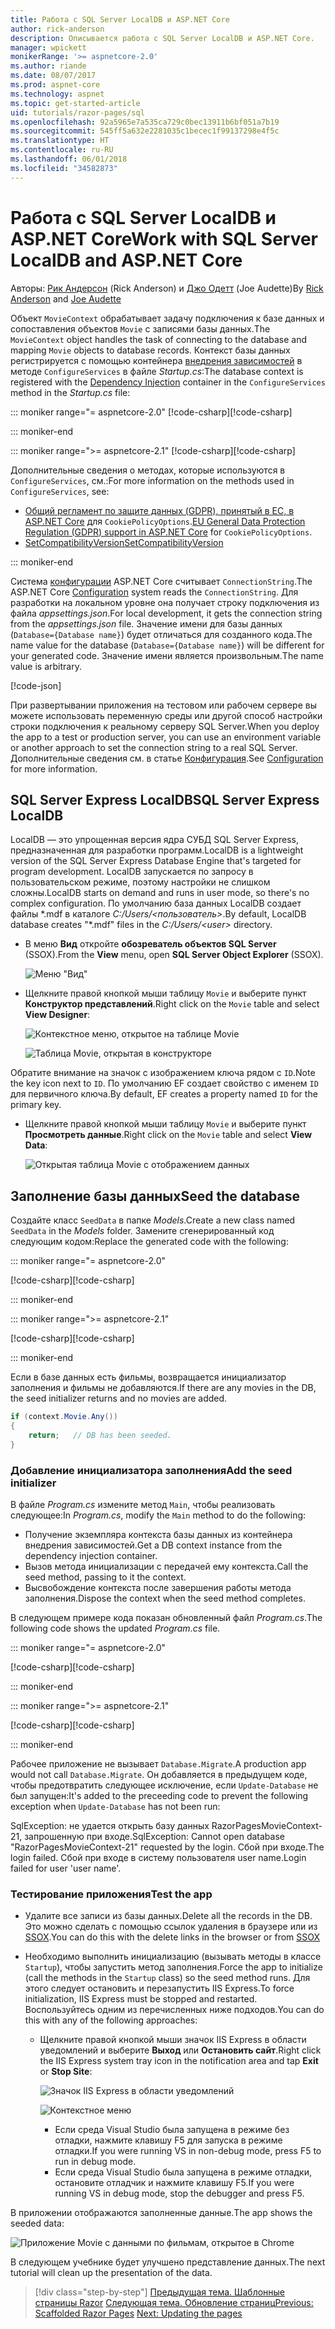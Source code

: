 ```yaml
---
title: Работа с SQL Server LocalDB и ASP.NET Core
author: rick-anderson
description: Описывается работа с SQL Server LocalDB и ASP.NET Core.
manager: wpickett
monikerRange: '>= aspnetcore-2.0'
ms.author: riande
ms.date: 08/07/2017
ms.prod: aspnet-core
ms.technology: aspnet
ms.topic: get-started-article
uid: tutorials/razor-pages/sql
ms.openlocfilehash: 92a5965e7a535ca729c0bec13911b6bf051a7b19
ms.sourcegitcommit: 545ff5a632e2281035c1becec1f99137298e4f5c
ms.translationtype: HT
ms.contentlocale: ru-RU
ms.lasthandoff: 06/01/2018
ms.locfileid: "34582873"
---
```

# <a name="work-with-sql-server-localdb-and-aspnet-core"></a><span data-ttu-id="2a696-103">Работа с SQL Server LocalDB и ASP.NET Core</span><span class="sxs-lookup"><span data-stu-id="2a696-103">Work with SQL Server LocalDB and ASP.NET Core</span></span>

<span data-ttu-id="2a696-104">Авторы: [Рик Андерсон](https://twitter.com/RickAndMSFT) (Rick Anderson) и [Джо Одетт](https://twitter.com/joeaudette) (Joe Audette)</span><span class="sxs-lookup"><span data-stu-id="2a696-104">By [Rick Anderson](https://twitter.com/RickAndMSFT) and [Joe Audette](https://twitter.com/joeaudette)</span></span> 

<span data-ttu-id="2a696-105">Объект `MovieContext` обрабатывает задачу подключения к базе данных и сопоставления объектов `Movie` с записями базы данных.</span><span class="sxs-lookup"><span data-stu-id="2a696-105">The `MovieContext` object handles the task of connecting to the database and mapping `Movie` objects to database records.</span></span> <span data-ttu-id="2a696-106">Контекст базы данных регистрируется с помощью контейнера [внедрения зависимостей](xref:fundamentals/dependency-injection) в методе `ConfigureServices` в файле *Startup.cs*:</span><span class="sxs-lookup"><span data-stu-id="2a696-106">The database context is registered with the [Dependency Injection](xref:fundamentals/dependency-injection) container in the `ConfigureServices` method in the *Startup.cs* file:</span></span>

::: moniker range="= aspnetcore-2.0"
<span data-ttu-id="2a696-107">[!code-csharp[](razor-pages-start/sample/RazorPagesMovie/Startup.cs?name=snippet_ConfigureServices&highlight=7-8)]</span><span class="sxs-lookup"><span data-stu-id="2a696-107">[!code-csharp[](razor-pages-start/sample/RazorPagesMovie/Startup.cs?name=snippet_ConfigureServices&highlight=7-8)]</span></span>

::: moniker-end

::: moniker range=">= aspnetcore-2.1"
<span data-ttu-id="2a696-108">[!code-csharp[](razor-pages-start/sample/RazorPagesMovie21/Startup.cs?name=snippet_ConfigureServices&highlight=12-13)]</span><span class="sxs-lookup"><span data-stu-id="2a696-108">[!code-csharp[](razor-pages-start/sample/RazorPagesMovie21/Startup.cs?name=snippet_ConfigureServices&highlight=12-13)]</span></span>

<span data-ttu-id="2a696-109">Дополнительные сведения о методах, которые используются в `ConfigureServices`, см.:</span><span class="sxs-lookup"><span data-stu-id="2a696-109">For more information on the methods used in `ConfigureServices`, see:</span></span>

* <span data-ttu-id="2a696-110">[Общий регламент по защите данных (GDPR), принятый в ЕС, в ASP.NET Core](xref:security/gdpr) для `CookiePolicyOptions`.</span><span class="sxs-lookup"><span data-stu-id="2a696-110">[EU General Data Protection Regulation (GDPR) support in ASP.NET Core](xref:security/gdpr) for `CookiePolicyOptions`.</span></span>
* [<span data-ttu-id="2a696-111">SetCompatibilityVersion</span><span class="sxs-lookup"><span data-stu-id="2a696-111">SetCompatibilityVersion</span></span>](xref:fundamentals/startup#setcompatibilityversion-for-aspnet-core-mvc)

::: moniker-end

<span data-ttu-id="2a696-112">Система [конфигурации](xref:fundamentals/configuration/index) ASP.NET Core считывает `ConnectionString`.</span><span class="sxs-lookup"><span data-stu-id="2a696-112">The ASP.NET Core [Configuration](xref:fundamentals/configuration/index) system reads the `ConnectionString`.</span></span> <span data-ttu-id="2a696-113">Для разработки на локальном уровне она получает строку подключения из файла *appsettings.json*.</span><span class="sxs-lookup"><span data-stu-id="2a696-113">For local development, it gets the connection string from the *appsettings.json* file.</span></span> <span data-ttu-id="2a696-114">Значение имени для базы данных (`Database={Database name}`) будет отличаться для созданного кода.</span><span class="sxs-lookup"><span data-stu-id="2a696-114">The name value for the database (`Database={Database name}`) will be different for your generated code.</span></span> <span data-ttu-id="2a696-115">Значение имени является произвольным.</span><span class="sxs-lookup"><span data-stu-id="2a696-115">The name value is arbitrary.</span></span>

[!code-json[](razor-pages-start/sample/RazorPagesMovie/appsettings.json?highlight=2&range=8-10)]

<span data-ttu-id="2a696-116">При развертывании приложения на тестовом или рабочем сервере вы можете использовать переменную среды или другой способ настройки строки подключения к реальному серверу SQL Server.</span><span class="sxs-lookup"><span data-stu-id="2a696-116">When you deploy the app to a test or production server, you can use an environment variable or another approach to set the connection string to a real SQL Server.</span></span> <span data-ttu-id="2a696-117">Дополнительные сведения см. в статье [Конфигурация](xref:fundamentals/configuration/index).</span><span class="sxs-lookup"><span data-stu-id="2a696-117">See [Configuration](xref:fundamentals/configuration/index) for more information.</span></span>

## <a name="sql-server-express-localdb"></a><span data-ttu-id="2a696-118">SQL Server Express LocalDB</span><span class="sxs-lookup"><span data-stu-id="2a696-118">SQL Server Express LocalDB</span></span>

<span data-ttu-id="2a696-119">LocalDB — это упрощенная версия ядра СУБД SQL Server Express, предназначенная для разработки программ.</span><span class="sxs-lookup"><span data-stu-id="2a696-119">LocalDB is a lightweight version of the SQL Server Express Database Engine that's targeted for program development.</span></span> <span data-ttu-id="2a696-120">LocalDB запускается по запросу в пользовательском режиме, поэтому настройки не слишком сложны.</span><span class="sxs-lookup"><span data-stu-id="2a696-120">LocalDB starts on demand and runs in user mode, so there's no complex configuration.</span></span> <span data-ttu-id="2a696-121">По умолчанию база данных LocalDB создает файлы \*.mdf в каталоге *C:/Users/\<пользователь\>*.</span><span class="sxs-lookup"><span data-stu-id="2a696-121">By default, LocalDB database creates "\*.mdf" files in the *C:/Users/\<user\>* directory.</span></span>

<a name="ssox"></a>
* <span data-ttu-id="2a696-122">В меню **Вид** откройте **обозреватель объектов SQL Server** (SSOX).</span><span class="sxs-lookup"><span data-stu-id="2a696-122">From the **View** menu, open **SQL Server Object Explorer** (SSOX).</span></span>

  ![Меню "Вид"](sql/_static/ssox.png)

* <span data-ttu-id="2a696-124">Щелкните правой кнопкой мыши таблицу `Movie` и выберите пункт **Конструктор представлений**.</span><span class="sxs-lookup"><span data-stu-id="2a696-124">Right click on the `Movie` table and select **View Designer**:</span></span>

  ![Контекстное меню, открытое на таблице Movie](sql/_static/design.png)

  ![Таблица Movie, открытая в конструкторе](sql/_static/dv.png)

<span data-ttu-id="2a696-127">Обратите внимание на значок с изображением ключа рядом с `ID`.</span><span class="sxs-lookup"><span data-stu-id="2a696-127">Note the key icon next to `ID`.</span></span> <span data-ttu-id="2a696-128">По умолчанию EF создает свойство с именем `ID` для первичного ключа.</span><span class="sxs-lookup"><span data-stu-id="2a696-128">By default, EF creates a property named `ID` for the primary key.</span></span>

* <span data-ttu-id="2a696-129">Щелкните правой кнопкой мыши таблицу `Movie` и выберите пункт **Просмотреть данные**.</span><span class="sxs-lookup"><span data-stu-id="2a696-129">Right click on the `Movie` table and select **View Data**:</span></span>

  ![Открытая таблица Movie с отображением данных](sql/_static/vd22.png)

## <a name="seed-the-database"></a><span data-ttu-id="2a696-131">Заполнение базы данных</span><span class="sxs-lookup"><span data-stu-id="2a696-131">Seed the database</span></span>

<span data-ttu-id="2a696-132">Создайте класс `SeedData` в папке *Models*.</span><span class="sxs-lookup"><span data-stu-id="2a696-132">Create a new class named `SeedData` in the *Models* folder.</span></span> <span data-ttu-id="2a696-133">Замените сгенерированный код следующим кодом:</span><span class="sxs-lookup"><span data-stu-id="2a696-133">Replace the generated code with the following:</span></span>

::: moniker range="= aspnetcore-2.0"

<span data-ttu-id="2a696-134">[!code-csharp[](razor-pages-start/sample/RazorPagesMovie/Models/SeedData.cs?name=snippet_1)]</span><span class="sxs-lookup"><span data-stu-id="2a696-134">[!code-csharp[](razor-pages-start/sample/RazorPagesMovie/Models/SeedData.cs?name=snippet_1)]</span></span>

::: moniker-end

::: moniker range=">= aspnetcore-2.1"

<span data-ttu-id="2a696-135">[!code-csharp[](razor-pages-start/sample/RazorPagesMovie21/Models/SeedData.cs?name=snippet_1)]</span><span class="sxs-lookup"><span data-stu-id="2a696-135">[!code-csharp[](razor-pages-start/sample/RazorPagesMovie21/Models/SeedData.cs?name=snippet_1)]</span></span>

::: moniker-end

<span data-ttu-id="2a696-136">Если в базе данных есть фильмы, возвращается инициализатор заполнения и фильмы не добавляются.</span><span class="sxs-lookup"><span data-stu-id="2a696-136">If there are any movies in the DB, the seed initializer returns and no movies are added.</span></span>

```csharp
if (context.Movie.Any())
{
    return;   // DB has been seeded.
}
```
<a name="si"></a>
### <a name="add-the-seed-initializer"></a><span data-ttu-id="2a696-137">Добавление инициализатора заполнения</span><span class="sxs-lookup"><span data-stu-id="2a696-137">Add the seed initializer</span></span>

<span data-ttu-id="2a696-138">В файле *Program.cs* измените метод `Main`, чтобы реализовать следующее:</span><span class="sxs-lookup"><span data-stu-id="2a696-138">In *Program.cs*, modify the `Main` method to do the following:</span></span>

* <span data-ttu-id="2a696-139">Получение экземпляра контекста базы данных из контейнера внедрения зависимостей.</span><span class="sxs-lookup"><span data-stu-id="2a696-139">Get a DB context instance from the dependency injection container.</span></span>
* <span data-ttu-id="2a696-140">Вызов метода инициализации с передачей ему контекста.</span><span class="sxs-lookup"><span data-stu-id="2a696-140">Call the seed method, passing to it the context.</span></span>
* <span data-ttu-id="2a696-141">Высвобождение контекста после завершения работы метода заполнения.</span><span class="sxs-lookup"><span data-stu-id="2a696-141">Dispose the context when the seed method completes.</span></span>

<span data-ttu-id="2a696-142">В следующем примере кода показан обновленный файл *Program.cs*.</span><span class="sxs-lookup"><span data-stu-id="2a696-142">The following code shows the updated *Program.cs* file.</span></span>

::: moniker range="= aspnetcore-2.0"

<span data-ttu-id="2a696-143">[!code-csharp[](razor-pages-start/sample/RazorPagesMovie/Program.cs)]</span><span class="sxs-lookup"><span data-stu-id="2a696-143">[!code-csharp[](razor-pages-start/sample/RazorPagesMovie/Program.cs)]</span></span>

::: moniker-end

::: moniker range=">= aspnetcore-2.1"

<span data-ttu-id="2a696-144">[!code-csharp[](razor-pages-start/sample/RazorPagesMovie21/Program.cs)]</span><span class="sxs-lookup"><span data-stu-id="2a696-144">[!code-csharp[](razor-pages-start/sample/RazorPagesMovie21/Program.cs)]</span></span>

::: moniker-end

<span data-ttu-id="2a696-145">Рабочее приложение не вызывает `Database.Migrate`.</span><span class="sxs-lookup"><span data-stu-id="2a696-145">A production app would not call `Database.Migrate`.</span></span> <span data-ttu-id="2a696-146">Он добавляется в предыдущем коде, чтобы предотвратить следующее исключение, если `Update-Database` не был запущен:</span><span class="sxs-lookup"><span data-stu-id="2a696-146">It's added to the preceeding code to prevent the following exception when `Update-Database` has not been run:</span></span>

<span data-ttu-id="2a696-147">SqlException: не удается открыть базу данных RazorPagesMovieContext-21, запрошенную при входе.</span><span class="sxs-lookup"><span data-stu-id="2a696-147">SqlException: Cannot open database "RazorPagesMovieContext-21" requested by the login.</span></span> <span data-ttu-id="2a696-148">Сбой при входе.</span><span class="sxs-lookup"><span data-stu-id="2a696-148">The login failed.</span></span>
<span data-ttu-id="2a696-149">Сбой при входе в систему пользователя user name.</span><span class="sxs-lookup"><span data-stu-id="2a696-149">Login failed for user 'user name'.</span></span>

### <a name="test-the-app"></a><span data-ttu-id="2a696-150">Тестирование приложения</span><span class="sxs-lookup"><span data-stu-id="2a696-150">Test the app</span></span>

* <span data-ttu-id="2a696-151">Удалите все записи из базы данных.</span><span class="sxs-lookup"><span data-stu-id="2a696-151">Delete all the records in the DB.</span></span> <span data-ttu-id="2a696-152">Это можно сделать с помощью ссылок удаления в браузере или из [SSOX](xref:tutorials/razor-pages/new-field#ssox).</span><span class="sxs-lookup"><span data-stu-id="2a696-152">You can do this with the delete links in the browser or from [SSOX](xref:tutorials/razor-pages/new-field#ssox)</span></span>
* <span data-ttu-id="2a696-153">Необходимо выполнить инициализацию (вызывать методы в классе `Startup`), чтобы запустить метод заполнения.</span><span class="sxs-lookup"><span data-stu-id="2a696-153">Force the app to initialize (call the methods in the `Startup` class) so the seed method runs.</span></span> <span data-ttu-id="2a696-154">Для этого следует остановить и перезапустить IIS Express.</span><span class="sxs-lookup"><span data-stu-id="2a696-154">To force initialization, IIS Express must be stopped and restarted.</span></span> <span data-ttu-id="2a696-155">Воспользуйтесь одним из перечисленных ниже подходов.</span><span class="sxs-lookup"><span data-stu-id="2a696-155">You can do this with any of the following approaches:</span></span>

  * <span data-ttu-id="2a696-156">Щелкните правой кнопкой мыши значок IIS Express в области уведомлений и выберите **Выход** или **Остановить сайт**.</span><span class="sxs-lookup"><span data-stu-id="2a696-156">Right click the IIS Express system tray icon in the notification area and tap **Exit** or **Stop Site**:</span></span>

    ![Значок IIS Express в области уведомлений](../first-mvc-app/working-with-sql/_static/iisExIcon.png)

    ![Контекстное меню](sql/_static/stopIIS.png)

    * <span data-ttu-id="2a696-159">Если среда Visual Studio была запущена в режиме без отладки, нажмите клавишу F5 для запуска в режиме отладки.</span><span class="sxs-lookup"><span data-stu-id="2a696-159">If you were running VS in non-debug mode, press F5 to run in debug mode.</span></span>
    * <span data-ttu-id="2a696-160">Если среда Visual Studio была запущена в режиме отладки, остановите отладчик и нажмите клавишу F5.</span><span class="sxs-lookup"><span data-stu-id="2a696-160">If you were running VS in debug mode, stop the debugger and press F5.</span></span>
   
<span data-ttu-id="2a696-161">В приложении отображаются заполненные данные.</span><span class="sxs-lookup"><span data-stu-id="2a696-161">The app shows the seeded data:</span></span>

![Приложение Movie с данными по фильмам, открытое в Chrome](sql/_static/m55.png)

<span data-ttu-id="2a696-163">В следующем учебнике будет улучшено представление данных.</span><span class="sxs-lookup"><span data-stu-id="2a696-163">The next tutorial will clean up the presentation of the data.</span></span>

> [!div class="step-by-step"]
> <span data-ttu-id="2a696-164">[Предыдущая тема. Шаблонные страницы Razor](xref:tutorials/razor-pages/page)
> [Следующая тема. Обновление страниц](xref:tutorials/razor-pages/da1)</span><span class="sxs-lookup"><span data-stu-id="2a696-164">[Previous: Scaffolded Razor Pages](xref:tutorials/razor-pages/page)
[Next: Updating the pages](xref:tutorials/razor-pages/da1)</span></span>
